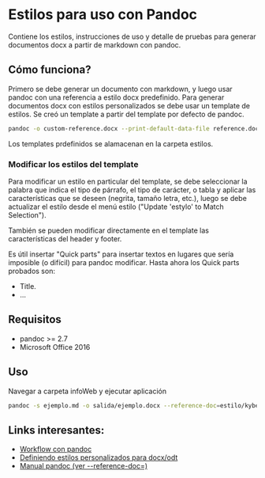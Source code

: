 # Estilos para uso con Pandoc

Contiene los estilos, instrucciones de uso y detalle de pruebas para generar documentos
docx a partir de markdown con pandoc.

## Cómo funciona?

Primero se debe generar un documento con markdown, y luego usar pandoc con una referencia a estilo docx predefinido. Para generar documentos docx con estilos personalizados se debe usar un template de estilos. Se creó un template a partir del template por defecto de pandoc.

```bash
pandoc -o custom-reference.docx --print-default-data-file reference.docx
```

Los templates prdefinidos se alamacenan en la carpeta estilos.

### Modificar los estilos del template

Para modificar un estilo en particular del template, se debe seleccionar la palabra que indica el tipo de párrafo, el tipo de carácter, o tabla y aplicar las características que se deseen (negrita, tamaño letra, etc.), luego se debe actualizar el estilo desde el menú estilo ("Update 'estylo' to Match Selection").

También se pueden modificar directamente en el template las características del header y footer. 

Es útil insertar "Quick parts" para insertar textos en lugares que sería imposible (o difícil) para pandoc modificar. Hasta ahora los Quick parts probados son:

- Title.
- ...


## Requisitos

- pandoc >= 2.7
- Microsoft Office 2016

## Uso

Navegar a carpeta infoWeb y ejecutar aplicación

```bash
pandoc -s ejemplo.md -o salida/ejemplo.docx --reference-doc=estilo/kyber.docx 
```

## Links interesantes:

- [Workflow con pandoc](https://github.com/piero-g/markdown-workflow)
- [Definiendo estilos personalizados para docx/odt](https://github.com/jgm/pandoc/wiki/Defining-custom-DOCX-styles-in-LibreOffice-(and-Word))
- [Manual pandoc (ver --reference-doc=)](https://pandoc.org/MANUAL.html#options-affecting-specific-writers)

